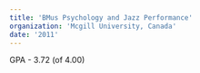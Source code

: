 ```yaml
---
title: 'BMus Psychology and Jazz Performance'
organization: 'Mcgill University, Canada'
date: '2011'
---
```

GPA - 3.72 (of 4.00)